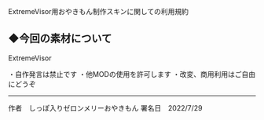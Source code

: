 ExtremeVisor用おやきもん制作スキンに関しての利用規約

◆今回の素材について
------------------------------
ExtremeVisor

・自作発言は禁止です
・他MODの使用を許可します
・改変、商用利用はご自由にどうぞ

-----------------------------

作者　しっぽ入りゼロンメリーおやきもん
署名日　2022/7/29